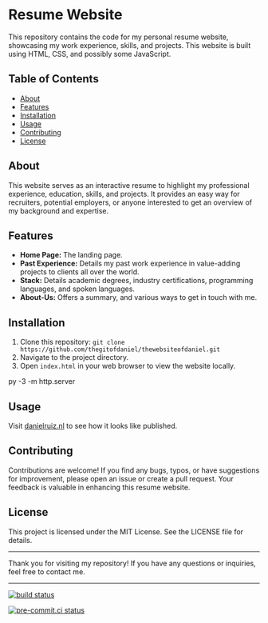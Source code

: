 # Resume Website

This repository contains the code for my personal resume website, showcasing my work experience, skills, and projects. This website is built using HTML, CSS, and possibly some JavaScript.

## Table of Contents

- [About](#about)
- [Features](#features)
- [Installation](#installation)
- [Usage](#usage)
- [Contributing](#contributing)
- [License](#license)

## About

This website serves as an interactive resume to highlight my professional experience, education, skills, and projects. It provides an easy way for recruiters, potential employers, or anyone interested to get an overview of my background and expertise.

## Features

- **Home Page:** The landing page.
- **Past Experience:** Details my past work experience in value-adding projects to clients all over the world.
- **Stack:** Details academic degrees, industry certifications, programming languages, and spoken languages.
- **About-Us:** Offers a summary, and various ways to get in touch with me.

## Installation

1. Clone this repository: `git clone https://github.com/thegitofdaniel/thewebsiteofdaniel.git`
2. Navigate to the project directory.
3. Open `index.html` in your web browser to view the website locally.

py -3 -m http.server

## Usage

Visit [danielruiz.nl](http://danielruiz.nl) to see how it looks like published.

## Contributing

Contributions are welcome! If you find any bugs, typos, or have suggestions for improvement, please open an issue or create a pull request. Your feedback is valuable in enhancing this resume website.

## License

This project is licensed under the MIT License. See the LICENSE file for details.

---

Thank you for visiting my repository! If you have any questions or inquiries, feel free to contact me.

---

[![build status](https://github.com/pre-commit/pre-commit/actions/workflows/main.yml/badge.svg)](https://github.com/pre-commit/pre-commit/actions/workflows/main.yml)

[![pre-commit.ci status](https://results.pre-commit.ci/badge/github/pre-commit/pre-commit/main.svg)](https://results.pre-commit.ci/latest/github/pre-commit/pre-commit/main)
